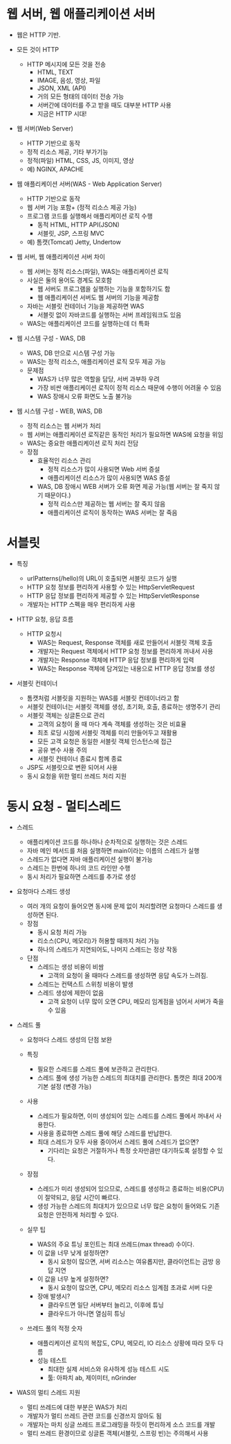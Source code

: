 # 웹 서버, 웹 애플리케이션 서버

- 웹은 HTTP 기반.

- 모든 것이 HTTP
  - HTTP 메시지에 모든 것을 전송
    - HTML, TEXT
    - IMAGE, 음성, 영상, 파일 
    - JSON, XML (API)
    - 거의 모든 형태의 데이터 전송 가능 
    - 서버간에 데이터를 주고 받을 때도 대부분 HTTP 사용 
    - 지금은 HTTP 시대!

- 웹 서버(Web Server)
  - HTTP 기반으로 동작
  - 정적 리소스 제공, 기타 부가기능
  - 정적(파일) HTML, CSS, JS, 이미지, 영상 
  - 예) NGINX, APACHE

- 웹 애플리케이션 서버(WAS - Web Application Server)
  - HTTP 기반으로 동작 
  - 웹 서버 기능 포함+ (정적 리소스 제공 가능)
  - 프로그램 코드를 실행해서 애플리케이션 로직 수행
    - 동적 HTML, HTTP API(JSON)
    - 서블릿, JSP, 스프링 MVC
  - 예) 톰캣(Tomcat) Jetty, Undertow

- 웹 서버, 웹 애플리케이션 서버 차이
  - 웹 서버는 정적 리소스(파일), WAS는 애플리케이션 로직
  - 사실은 둘의 용어도 경계도 모호함
    - 웹 서버도 프로그램을 실행하는 기능을 포함하기도 함
    - 웹 애플리케이션 서버도 웹 서버의 기능을 제공함
  - 자바는 서블릿 컨테이너 기능을 제공하면 WAS
    - 서블릿 없이 자바코드를 실행하는 서버 프레임워크도 있음
  - WAS는 애플리케이션 코드를 실행하는데 더 특화

- 웹 시스템 구성 - WAS, DB
  - WAS, DB 만으로 시스템 구성 가능
  - WAS는 정적 리소스, 애플리케이션 로직 모두 제공 가능
  - 문제점
    - WAS가 너무 많은 역할을 담당, 서버 과부하 우려
    - 가장 비싼 애플리케이션 로직이 정적 리소스 때문에 수행이 어려울 수 있음
    - WAS 장애시 오류 화면도 노출 불가능

- 웹 시스템 구성 - WEB, WAS, DB
  - 정적 리소스는 웹 서버가 처리
  - 웹 서버는 애플리케이션 로직같은 동적인 처리가 필요하면 WAS에 요청을 위임
  - WAS는 중요한 애플리케이션 로직 처리 전담
  - 장점
    - 효율적인 리소스 관리
      - 정적 리소스가 많이 사용되면 Web 서버 증설
      - 애플리케이션 리소스가 많이 사용되면 WAS 증설
    - WAS, DB 장애시 WEB 서버가 오류 화면 제공 가능(웹 서버는 잘 죽지 않기 때문이다.)
      - 정적 리소스만 제공하는 웹 서버는 잘 죽지 않음
      - 애플리케이션 로직이 동작하는 WAS 서버는 잘 죽음

# 서블릿
- 특징
  - urlPatterns(/hello)의 URL이 호출되면 서블릿 코드가 실행
  - HTTP 요청 정보를 편리하게 사용할 수 있는 HttpServletRequest
  - HTTP 응답 정보를 편리하게 제공할 수 있는 HttpServletResponse
  - 개발자는 HTTP 스펙을 매우 편리하게 사용

- HTTP 요청, 응답 흐름
  - HTTP 요청시
    - WAS는 Request, Response 객체를 새로 만들어서 서블릿 객체 호출
    - 개발자는 Request 객체에서 HTTP 요청 정보를 편리하게 꺼내서 사용
    - 개발자는 Response 객체에 HTTP 응답 정보를 편리하게 입력
    - WAS는 Response 객체에 담겨있는 내용으로 HTTP 응답 정보를 생성

- 서블릿 컨테이너
  - 톰캣처럼 서블릿을 지원하는 WAS를 서블릿 컨테이너라고 함
  - 서블릿 컨테이너는 서블릿 객체를 생성, 초기화, 호출, 종료하는 생명주기 관리
  - 서블릿 객체는 싱글톤으로 관리
    - 고객의 요청이 올 때 마다 계속 객체를 생성하는 것은 비효율
    - 최초 로딩 시점에 서블릿 객체를 미리 만들어두고 재활용
    - 모든 고객 요청은 동일한 서블릿 객체 인스턴스에 접근
    - 공유 변수 사용 주의
    - 서블릿 컨테이너 종료시 함께 종료
  - JSP도 서블릿으로 변환 되어서 사용
  - 동시 요청을 위한 멀티 쓰레드 처리 지원

# 동시 요청 - 멀티스레드

- 스레드
  - 애플리케이션 코드를 하나하나 순차적으로 실행하는 것은 스레드
  - 자바 메인 메서드를 처음 실행하면 main이라는 이름의 스레드가 실행
  - 스레드가 없다면 자바 애플리케이션 실행이 불가능
  - 스레드는 한번에 하나의 코드 라인만 수행
  - 동시 처리가 필요하면 스레드를 추가로 생성

- 요청마다 스레드 생성
  - 여러 개의 요청이 들어오면 동시에 문제 없이 처리할려면 요청마다 스레드를 생성하면 된다.
  - 장점
    - 동시 요청 처리 가능
    - 리소스(CPU, 메모리)가 허용할  때까지 처리 가능
    - 하나의 스레드가 지연되어도, 나머지 스레드는 정상 작동
  - 단점
    - 스레드는 생성 비용이 비쌈
      - 고객의 요청이 올 때마다 스레드를 생성하면 응답 속도가 느려짐.
    - 스레드는 컨택스트 스위칭 비용이 발생
    - 스레드 생성에 제한이 없음
      - 고객 요청이 너무 많이 오면 CPU, 메모리 임계점을 넘어서 서버가 죽을 수 있음

- 스레드 풀
  - 요청마다 스레드 생성의 단점 보완

  - 특징
    - 필요한 스레드를 스레드 풀에 보관하고 관리한다.
    - 스레드 풀에 생성 가능한 스레드의 최대치를 관리한다. 톰캣은 최대 200개 기본 설정 (변경 가능)
  - 사용
    - 스레드가 필요하면, 이미 생성되어 있는 스레드를 스레드 풀에서 꺼내서 사용한다.
    - 사용을 종료하면 스레드 풀에 해당 스레드를 반납한다.
    - 최대 스레드가 모두 사용 중이어서 스레드 풀에 스레드가 없으면?
      - 기다리는 요청은 거절하거나 특정 숫자만큼만 대기하도록 설정할 수 있다.
  - 장점
    - 스레드가 미리 생성되어 있으므로, 스레드를 생성하고 종료하는 비용(CPU)이 절약되고, 응답 시간이 빠르다.
    - 생성 가능한 스레드의 최대치가 있으므로 너무 많은 요청이 들어와도 기존 요청은 안전하게 처리할 수 있다.

  - 실무 팁
    - WAS의 주요 튜닝 포인트는 최대 쓰레드(max thread) 수이다.
    - 이 값을 너무 낮게 설정하면?
      - 동시 요청이 많으면, 서버 리소스는 여유롭지만, 클라이언트는 금방 응답 지연
    - 이 값을 너무 높게 설정하면?
      - 동시 요청이 많으면, CPU, 메모리 리소스 임계점 초과로 서버 다운
    - 장애 발생시?
      - 클라우드면 일단 서버부터 늘리고, 이후에 튜닝
      - 클라우드가 아니면 열심히 튜닝
  - 쓰레드 풀의 적정 숫자
    - 애플리케이션 로직의 복잡도, CPU, 메모리, IO 리소스 상황에 따라 모두 다름
    - 성능 테스트
      - 최대한 실제 서비스와 유사하게 성능 테스트 시도
      - 툴: 아파치 ab, 제이미터, nGrinder

- WAS의 멀티 스레드 지원
  - 멀티 쓰레드에 대한 부분은 WAS가 처리
  - 개발자가 멀티 쓰레드 관련 코드를 신경쓰지 않아도 됨
  - 개발자는 마치 싱글 쓰레드 프로그래밍을 하듯이 편리하게 소스 코드를 개발
  - 멀티 쓰레드 환경이므로 싱글톤 객체(서블릿, 스프링 빈)는 주의해서 사용